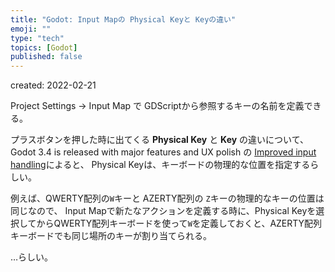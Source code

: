 ```yaml
---
title: "Godot: Input Mapの Physical Keyと Keyの違い"
emoji: ""
type: "tech"
topics: [Godot]
published: false
---
```


created: 2022-02-21

Project Settings → Input Map で GDScriptから参照するキーの名前を定義できる。

プラスボタンを押した時に出てくる **Physical Key** と **Key** の違いについて、
Godot 3.4 is released with major features and UX polish の
[Improved input handling](https://godotengine.org/article/godot-3-4-is-released#input)によると、
Physical Keyは、キーボードの物理的な位置を指定するらしい。

例えば、QWERTY配列の`W`キーと AZERTY配列の `Z`キーの物理的なキーの位置は同じなので、
Input Mapで新たなアクションを定義する時に、Physical Keyを選択してからQWERTY配列キーボードを使って`W`を定義しておくと、AZERTY配列キーボードでも同じ場所のキーが割り当てられる。

…らしい。

